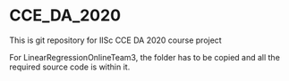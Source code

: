 # CCE_DA_2020

This is git repository for IISc CCE DA 2020 course project 

For LinearRegressionOnlineTeam3, the folder has to be copied and all the required source code is within it.
